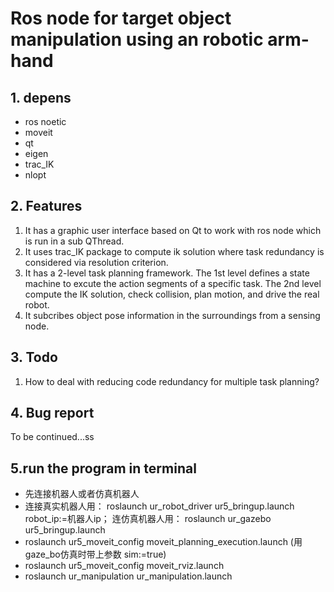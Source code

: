 # Ros node for target object manipulation using an robotic arm-hand

## 1. depens
- ros noetic
- moveit 
- qt
- eigen
- trac_IK
- nlopt

## 2. Features
1. It has a graphic user interface based on Qt to work with ros node which is run in a sub QThread.
2. It uses trac_IK package to compute ik solution where task redundancy is considered via resolution criterion.
3. It has a 2-level task planning framework. The 1st level defines a state machine to excute the action segments of a specific task. The 2nd level compute the IK solution, check collision, plan motion, and drive the real robot.
4. It subcribes object pose information in the surroundings from a sensing node.



## 3. Todo
1. How to deal with reducing code redundancy for multiple task planning?


## 4. Bug report

To be continued...ss

## 5.run the program in terminal
- 先连接机器人或者仿真机器人
- 连接真实机器人用： roslaunch ur_robot_driver ur5_bringup.launch robot_ip:=机器人ip；  连仿真机器人用： roslaunch ur_gazebo ur5_bringup.launch 
- roslaunch ur5_moveit_config moveit_planning_execution.launch (用gaze_bo仿真时带上参数 sim:=true)
- roslaunch ur5_moveit_config moveit_rviz.launch
- roslaunch ur_manipulation ur_manipulation.launch

